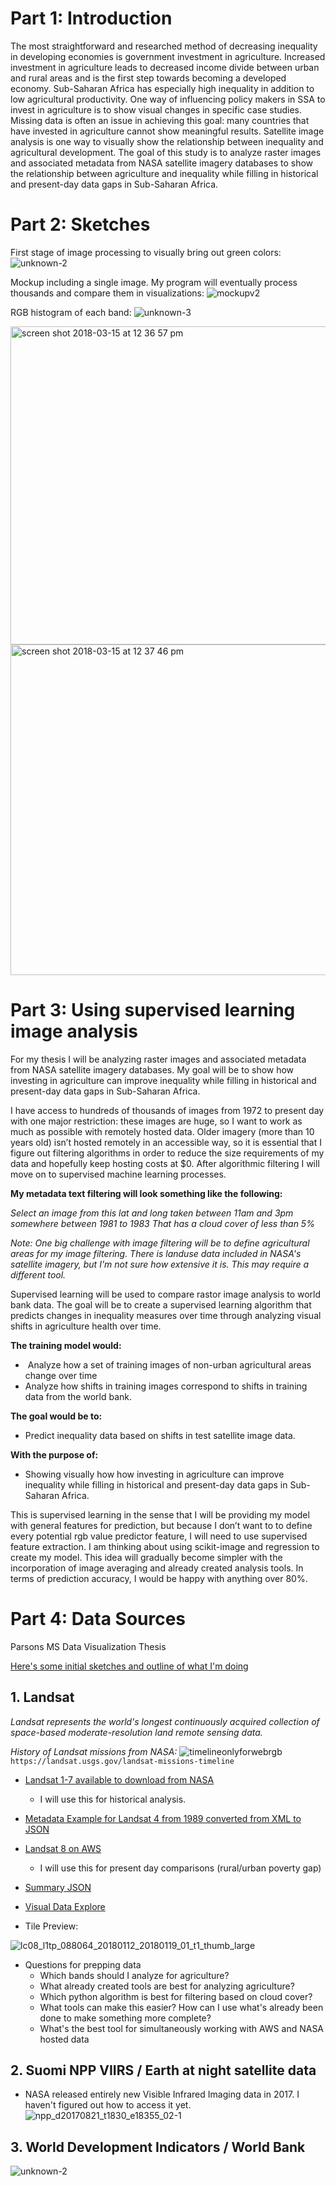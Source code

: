 # Part 1: Introduction
 
The most straightforward and researched method of decreasing inequality in developing economies is government investment in agriculture. Increased investment in agriculture leads to decreased income divide between urban and rural areas and is the first step towards becoming a developed economy. Sub-Saharan Africa has especially high inequality in addition to low agricultural productivity. One way of influencing policy makers in SSA to invest in agriculture is to show visual changes in specific case studies. Missing data is often an issue in achieving this goal: many countries that have invested in agriculture cannot show meaningful results. Satellite image analysis is one way to visually show the relationship between inequality and agricultural development. The goal of this study is to analyze raster images and associated metadata from NASA satellite imagery databases to show the relationship between agriculture and inequality while filling in historical and present-day data gaps in Sub-Saharan Africa.

# Part 2: Sketches
First stage of image processing to visually bring out green colors:
![unknown-2](https://user-images.githubusercontent.com/15457713/38259578-61c1815c-3733-11e8-9ca5-2c01895c1625.png)

Mockup including a single image. My program will eventually process thousands and compare them in visualizations:
![mockupv2](https://user-images.githubusercontent.com/15457713/38259563-5aa7ffae-3733-11e8-90e9-7f742e5214b6.jpg)

RGB histogram of each band:
![unknown-3](https://user-images.githubusercontent.com/15457713/38259573-5e73571e-3733-11e8-93bc-aa16479fbb2a.png)



<img width="509" alt="screen shot 2018-03-15 at 12 36 57 pm" src="https://user-images.githubusercontent.com/15457713/37477268-9f0bd322-284d-11e8-9d48-b5fdd3a1dc6d.png">


<img width="529" alt="screen shot 2018-03-15 at 12 37 46 pm" src="https://user-images.githubusercontent.com/15457713/37477334-cc7d2540-284d-11e8-936a-f80ee0226e26.png">


# Part 3: Using supervised learning image analysis

For my thesis I will be analyzing raster images and associated metadata from NASA satellite imagery databases. My goal will be to show how investing in agriculture can improve inequality while filling in historical and present-day data gaps in Sub-Saharan Africa.

I have access to hundreds of thousands of images from 1972 to present day with one major restriction: these images are huge, so I want to work as much as possible with remotely hosted data. Older imagery (more than 10 years old) isn’t hosted remotely in an accessible way, so it is essential that I figure out filtering algorithms in order to reduce the size requirements of my data and hopefully keep hosting costs at $0. After algorithmic filtering I will move on to supervised machine learning processes.

**My metadata text filtering will look something like the following:**

_Select an image from this lat and long
taken between 11am and 3pm
somewhere between 1981 to 1983
That has a cloud cover of less than 5%_

_Note: One big challenge with image filtering will be to define agricultural areas for my image filtering. There is landuse data included in NASA's satellite imagery, but I'm not sure how extensive it is. This may require a different tool._

Supervised learning will be used to compare rastor image analysis to world bank data. The goal will be to create a supervised learning algorithm that predicts changes in inequality measures over time through analyzing visual shifts in agriculture health over time.

**The training model would:**

-  Analyze how a set of training images of non-urban agricultural areas change over time
- Analyze how shifts in training images correspond to shifts in training data from the world bank.

**The goal would be to:**

- Predict inequality data based on shifts in test satellite image data.


**With the purpose of:**

- Showing visually how how investing in agriculture can improve inequality while filling in historical and present-day data gaps in Sub-Saharan Africa.

This is supervised learning in the sense that I will be providing my model with general features for prediction, but because I don’t want to to define every potential rgb value predictor feature, I will need to use supervised feature extraction. I am thinking about using scikit-image and regression to create my model. This idea will gradually become simpler with the incorporation of image averaging and already created analysis tools. In terms of prediction accuracy, I would be happy with anything over 80%.



# Part 4: Data Sources
Parsons MS Data Visualization Thesis

[Here's some initial sketches and outline of what I'm doing](https://docs.google.com/document/d/1Mt97apMBiftzz9G0UOKTKWIJBqxirUuI4DFdZRfWPxk/edit?usp=sharing)

## 1. Landsat

_Landsat represents the world's longest continuously acquired collection of space-based moderate-resolution land remote sensing data._

_History of Landsat missions from NASA:_
![timelineonlyforwebrgb](https://user-images.githubusercontent.com/15457713/36821749-8480a852-1cc2-11e8-995c-3f671785da1c.jpg)
`https://landsat.usgs.gov/landsat-missions-timeline`

- [Landsat 1-7 available to download from NASA](https://earthexplorer.usgs.gov)
  - I will use this for historical analysis.

- [Metadata Example for Landsat 4 from 1989 converted from XML to JSON](https://raw.githubusercontent.com/ryezzz/data_viz_thesis/master/landsat4metadata.json)

- [Landsat 8 on AWS](https://aws.amazon.com/public-datasets/landsat/)
  - I will use this for present day comparisons (rural/urban poverty gap)

- [Summary JSON](http://landsat-pds.s3.amazonaws.com/c1/L8/088/064/LC08_L1TP_088064_20180112_20180119_01_T1/LC08_L1TP_088064_20180112_20180119_01_T1_MTL.json)
- [Visual Data Explore](https://landsatonaws.com)
- Tile Preview:

![lc08_l1tp_088064_20180112_20180119_01_t1_thumb_large](https://user-images.githubusercontent.com/15457713/36820986-d06973e2-1cbe-11e8-9d8b-f447eecf442b.jpg)

- Questions for prepping data
    - Which bands should I analyze for agriculture?
    - What already created tools are best for analyzing agriculture?
    - Which python algorithm is best for filtering based on cloud cover?
    - What tools can make this easier? How can I use what's already been done to make something   more complete?
    - What's the best tool for simultaneously working with AWS and NASA hosted data

## 2. Suomi NPP VIIRS / Earth at night satellite data
   - NASA released entirely new Visible Infrared Imaging data in 2017. I haven't figured out how to access it yet.
![npp_d20170821_t1830_e18355_02-1](https://user-images.githubusercontent.com/15457713/36854817-ea07f75c-1d3f-11e8-8ac0-462574f9a44a.png)

## 3. World Development Indicators / World Bank
![unknown-2](https://user-images.githubusercontent.com/15457713/38259545-4f9be256-3733-11e8-90d9-a3511e1825c7.png)
